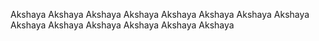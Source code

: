 Akshaya
Akshaya
Akshaya
Akshaya
Akshaya
Akshaya
Akshaya
Akshaya
Akshaya
Akshaya
Akshaya
Akshaya
Akshaya
Akshaya
